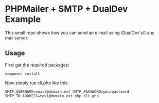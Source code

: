 # PHPMailer + SMTP + DualDev Example

This small repo shows how you can send an e-mail using (DualDev's/) any mail server.

## Usage

First get the required packages:

```
composer install
```

Now simply run cli.php like this:

```
SMTP_USERNAME=email@domain.ext SMTP_PASSWORD=yourpassword SMTP_TO_ADDRESS=test@domain.ext php cli.php
```